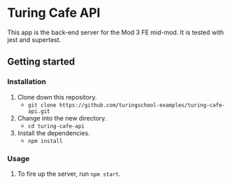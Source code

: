# Turing Cafe API

This app is the back-end server for the Mod 3 FE mid-mod. It is tested with jest and supertest.

## Getting started

### Installation

1. Clone down this repository.
    - `git clone https://github.com/turingschool-examples/turing-cafe-api.git`
2. Change into the new directory.
    - `cd turing-cafe-api`
3. Install the dependencies.
    - `npm install`

### Usage

1. To fire up the server, run `npm start`.
